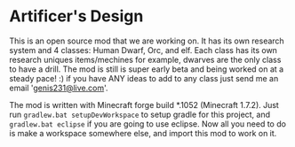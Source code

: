 Artificer's Design
==================
This is an open source mod that we are working on. It has its own research system and 4 classes: Human Dwarf, Orc, and elf. Each class has its own research uniques items/mechines for example, dwarves are the only class to have a drill. The mod is still is super early beta and being worked on at a steady pace! :) if you have ANY ideas to add to any class just send me an email 'genis231@live.com'.	

The mod is written with Minecraft forge build *.1052 (Minecraft 1.7.2). Just run `gradlew.bat setupDevWorkspace` to setup gradle for this project, and `gradlew.bat eclipse` if you are going to use eclipse. Now all you need to do is make a workspace somewhere else, and import this mod to work on it.